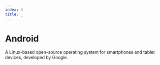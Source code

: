 ```yaml
---
index: 4
title: _
---
```

# Android

A Linux-based open-source operating system for smartphones and tablet devices, developed by Google.